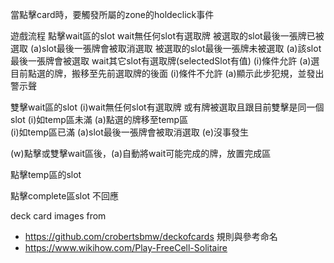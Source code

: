 ﻿當點擊card時，要觸發所屬的zone的holdeclick事件


遊戲流程
點擊wait區的slot
	wait無任何slot有選取牌
		被選取的slot最後一張牌已被選取
			(a)slot最後一張牌會被取消選取
		被選取的slot最後一張牌未被選取
			(a)該slot最後一張牌會被選取
	wait其它slot有選取牌(selectedSlot有值)
		(i)條件允許
			(a)選目前點選的牌，搬移至先前選取牌的後面
		(i)條件不允許
			(a)顯示此步犯規，並發出警示聲
			
	
雙擊wait區的slot 
	(i)wait無任何slot有選取牌 或有牌被選取且跟目前雙擊是同一個slot
		(i)如temp區未滿
			(a)點選的牌移至temp區		
		(i)如temp區已滿
			(a)slot最後一張牌會被取消選取
	(e)沒事發生

(w)點擊或雙擊wait區後，(a)自動將wait可能完成的牌，放置完成區



點擊temp區的slot


點擊complete區slot
 不回應

deck card images from 
+ https://github.com/crobertsbmw/deckofcards
規則與參考命名
+ https://www.wikihow.com/Play-FreeCell-Solitaire